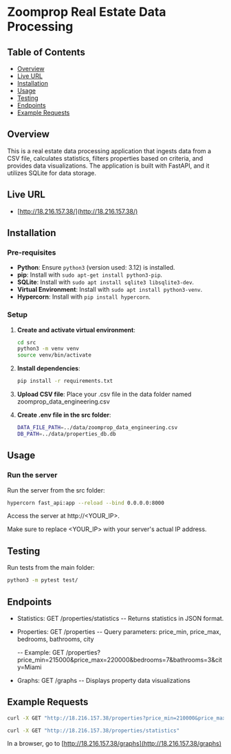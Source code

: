 # Zoomprop Real Estate Data Processing

## Table of Contents
- [Overview](#overview)
- [Live URL](#live-url)
- [Installation](#installation)
- [Usage](#usage)
- [Testing](#testing)
- [Endpoints](#endpoints)
- [Example Requests](#example-requests)


## Overview

This is a real estate data processing application that ingests data from a CSV file, calculates statistics, filters properties based on criteria, and provides data visualizations. The application is built with FastAPI, and it utilizes SQLite for data storage.

## Live URL
- [http://18.216.157.38/](http://18.216.157.38/)

## Installation

### Pre-requisites

- **Python**: Ensure `python3` (version used: 3.12) is installed.
- **pip**: Install with `sudo apt-get install python3-pip`.
- **SQLite**: Install with `sudo apt install sqlite3 libsqlite3-dev`.
- **Virtual Environment**: Install with `sudo apt install python3-venv`.
- **Hypercorn**: Install with `pip install hypercorn`.

### Setup

1. **Create and activate virtual environment**:
   ```bash
   cd src
   python3 -m venv venv
   source venv/bin/activate

2. **Install dependencies**:
   ```bash
   pip install -r requirements.txt

3. **Upload CSV file**: Place your .csv file in the data folder named zoomprop_data_engineering.csv

4. **Create .env file in the src folder**:
   ```bash
   DATA_FILE_PATH=../data/zoomprop_data_engineering.csv
   DB_PATH=../data/properties_db.db
   ```
## Usage

### Run the server
  Run the server from the src folder:
  ```bash
  hypercorn fast_api:app --reload --bind 0.0.0.0:8000
  ```
  Access the server at http://<YOUR_IP>.

  Make sure to replace <YOUR_IP> with your server's actual IP address.

## Testing
  Run tests from the main folder:
  ```bash
  python3 -m pytest test/
  ```
## Endpoints
- Statistics: GET /properties/statistics
  -- Returns statistics in JSON format.
- Properties: GET /properties
  -- Query parameters: price_min, price_max, bedrooms, bathrooms, city
  
  -- Example: GET /properties?price_min=215000&price_max=220000&bedrooms=7&bathrooms=3&city=Miami
- Graphs: GET /graphs
  -- Displays property data visualizations

## Example Requests
  ```bash
  curl -X GET "http://18.216.157.38/properties?price_min=210000&price_max=220000&bedrooms=5&bathrooms=3&city=Miami"

  curl -X GET "http://18.216.157.38/properties/statistics"
   ```

In a browser, go to [http://18.216.157.38/graphs](http://18.216.157.38/graphs)



